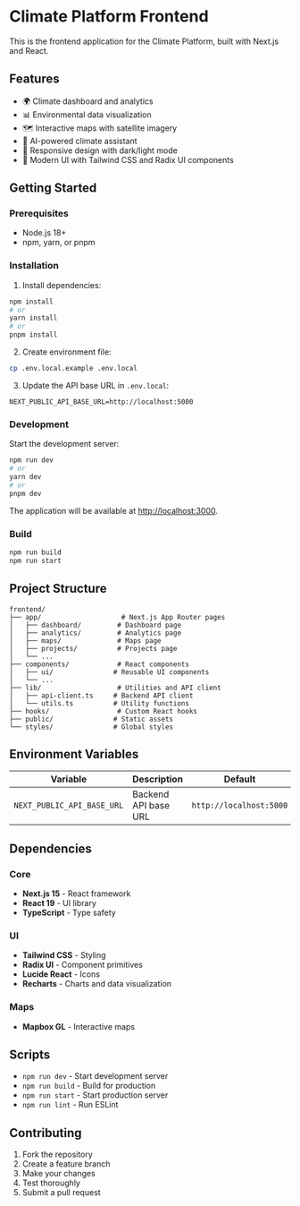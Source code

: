 # Climate Platform Frontend

This is the frontend application for the Climate Platform, built with Next.js and React.

## Features

- 🌍 Climate dashboard and analytics
- 📊 Environmental data visualization
- 🗺️ Interactive maps with satellite imagery
- 🤖 AI-powered climate assistant
- 📱 Responsive design with dark/light mode
- 🎨 Modern UI with Tailwind CSS and Radix UI components

## Getting Started

### Prerequisites

- Node.js 18+ 
- npm, yarn, or pnpm

### Installation

1. Install dependencies:
```bash
npm install
# or
yarn install
# or
pnpm install
```

2. Create environment file:
```bash
cp .env.local.example .env.local
```

3. Update the API base URL in `.env.local`:
```env
NEXT_PUBLIC_API_BASE_URL=http://localhost:5000
```

### Development

Start the development server:

```bash
npm run dev
# or
yarn dev
# or
pnpm dev
```

The application will be available at [http://localhost:3000](http://localhost:3000).

### Build

```bash
npm run build
npm run start
```

## Project Structure

```
frontend/
├── app/                    # Next.js App Router pages
│   ├── dashboard/         # Dashboard page
│   ├── analytics/         # Analytics page
│   ├── maps/              # Maps page
│   ├── projects/          # Projects page
│   └── ...
├── components/            # React components
│   ├── ui/               # Reusable UI components
│   └── ...
├── lib/                   # Utilities and API client
│   ├── api-client.ts     # Backend API client
│   └── utils.ts          # Utility functions
├── hooks/                 # Custom React hooks
├── public/               # Static assets
└── styles/               # Global styles
```

## Environment Variables

| Variable | Description | Default |
|----------|-------------|---------|
| `NEXT_PUBLIC_API_BASE_URL` | Backend API base URL | `http://localhost:5000` |

## Dependencies

### Core
- **Next.js 15** - React framework
- **React 19** - UI library
- **TypeScript** - Type safety

### UI
- **Tailwind CSS** - Styling
- **Radix UI** - Component primitives
- **Lucide React** - Icons
- **Recharts** - Charts and data visualization

### Maps
- **Mapbox GL** - Interactive maps

## Scripts

- `npm run dev` - Start development server
- `npm run build` - Build for production
- `npm run start` - Start production server
- `npm run lint` - Run ESLint

## Contributing

1. Fork the repository
2. Create a feature branch
3. Make your changes
4. Test thoroughly
5. Submit a pull request
